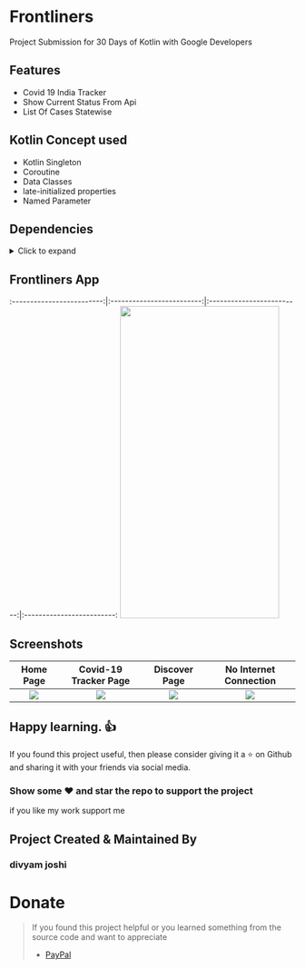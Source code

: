 # Frontliners
Project Submission  for 30 Days of Kotlin with Google Developers
## Features
* Covid 19 India Tracker 
* Show Current Status From Api
* List Of Cases Statewise
## Kotlin Concept used
* Kotlin Singleton
* Coroutine
* Data Classes
* late-initialized properties
* Named Parameter

## Dependencies
<details>
     <summary> Click to expand </summary>
     
    implementation("com.squareup.okhttp3:okhttp:4.7.2")
    implementation 'com.google.code.gson:gson:2.8.6'
    implementation 'org.jetbrains.kotlinx:kotlinx-coroutines-android:1.3.7'
    implementation 'androidx.swiperefreshlayout:swiperefreshlayout:1.0.0'
    implementation 'androidx.cardview:cardview:1.0.0'
    implementation 'androidx.recyclerview:recyclerview:1.1.0'
    implementation 'com.squareup.picasso:picasso:2.71828'
    implementation 'com.google.android.material:material:1.1.0'
    implementation 'com.flaviofaria:kenburnsview:1.0.7'
    implementation "com.airbnb.android:lottie:$lottieVersion"
</details>

## Frontliners App        
:-------------------------:|:-------------------------:|:-------------------------:|:-------------------------:
<img src="https://user-images.githubusercontent.com/24698014/83754927-65b0ba80-a68a-11ea-8538-664e783ae6e9.gif" width="280" height="550">
## Screenshots

Home Page        |    Covid-19 Tracker Page                  |  Discover Page        |  No Internet Connection
:-------------------------:|:-------------------------:|:-------------------------:|:-------------------------:
![](https://user-images.githubusercontent.com/24698014/83753594-31d49580-a688-11ea-83c4-a8eabc5505ca.png?raw=true)|![](https://user-images.githubusercontent.com/24698014/83753596-339e5900-a688-11ea-81e9-104b733f6988.png?raw=true)|![](https://user-images.githubusercontent.com/24698014/83753599-3600b300-a688-11ea-9b68-26620b73814b.png?raw=true)|![](https://user-images.githubusercontent.com/24698014/83753605-3a2cd080-a688-11ea-9047-dd201e884574.png?raw=true)|

## Happy learning. :+1:
If you found this project useful, then please consider giving it a :star: on Github and sharing it with your friends via social media.
### Show some :heart: and star the repo to support the project
if you like my work support me 
## Project Created & Maintained By

### divyam joshi
# Donate

> If you found this project helpful or you learned something from the source code and want to appreciate
>
> - [PayPal](https://paypal.me/divyamjoshi)
<br>

